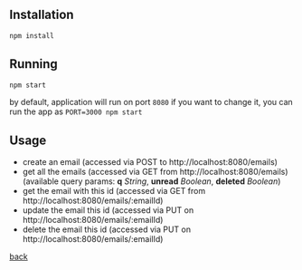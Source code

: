 ## Installation
```sh
npm install
```

## Running
```sh
npm start
```

by default, application will run on port `8080` if you want to change it, you can run the app as `PORT=3000 npm start`

## Usage

* create an email (accessed via POST to http://localhost:8080/emails)
* get all the emails (accessed via GET from http://localhost:8080/emails) (available query params: **q** _String_, **unread** _Boolean_, **deleted** _Boolean_)
* get the email with this id (accessed via GET from http://localhost:8080/emails/:emailId)
* update the email this id (accessed via PUT on http://localhost:8080/emails/:emailId)
* delete the email this id (accessed via PUT on http://localhost:8080/emails/:emailId)

[back](../)
